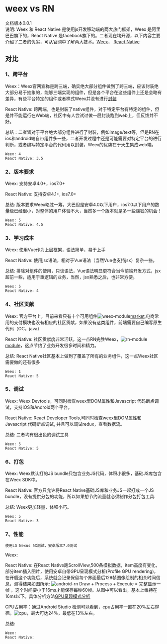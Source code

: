 # weex vs RN

文档版本0.0.1<br>
说明: Weex 和 React Native 是使用js开发移动端的两大热门框架，Weex 是阿里巴巴旗下的，React Native 是facebook旗下的。二者现在均开源，以下内容主要介绍了二者的优劣，可从官网中了解两大技术。[Weex](http://weex.apache.org/cn/guide/)， [React Native](https://facebook.github.io/react-native/docs/getting-started.html)
## 对比
### 1、跨平台
Weex：Weex官网宣称是跨三端，确实绝大部分组件做到了跨三端，应该封装绝大部分易于抽象的，能够三端实现的组件，但是各个平台在这些组件上还是会略有差异，有些平台特定的组件或者样式Weex并没有进行[封装](http://weex.apache.org/cn/references/web-standards.html)

React Native: 跨两端，也是封装了native组件，对于特定平台有特定的组件，但是并不能运行在Web端，社区中有人尝试过做一层封装跑到web上，但反馈并不好。

总结：二者皆对于平台绝大部分组件进行了封装，例如image/text等，但是RN在ios和android端自带组件多一些，二者开发过程中还是可能需要对特定平台的进行判断，或者编写特定平台的代码用以封装，Weex的优势在于天生集成web端。

```
Weex: 4
React Native: 3.5

```
### 2、版本要求
Weex: 支持安卓4.0+，ios7.0+

React Native: 支持安卓4.1+, ios7.0+

总结: 版本要求Weex略胜一筹，大巴但是安卓4.0以下用户，ios7.0以下用户的数量级已经很小，对整体的用户体验不大，当然多一个版本就是多一些赚钱的机会！

```
Weex: 5
React Native: 4.5

```
### 3、学习成本
Weex: 使用Vue作为上层框架，语法简单，易于上手

React Native: 使用jsx语法，相对于Vue语法（当然Vue也支持jsx）复杂一些。

总结: 排除对组件的使用，只谈语法，Vue语法明显更符合当今前端开发方式，jsx超前一些，适用于重逻辑的业务，当然，jsx熟悉之后，也非常方便。

```
Weex: 5
React Native: 4

```

### 4、社区贡献

Weex: 官方平台上，目前来看只有十个可用组件![weex-module](weex-module.png)[market](https://market.dotwe.org/ext/list.htm#15),电商常用的支付模块也没有相应的社区贡献，如果没有这类组件，前端需要自己编写原生代码（OC，java）

React Native: 社区贡献度非常活跃，这一点RN完胜Weex，![rn-module](rn-module.png)[module](https://js.coach/react-native)，这点节约了业务开发很多时间和精力。

总结: React Native社区基本上做到了覆盖了所有的业务组件，这一点Weex社区需要做的还有很多

```
Weex: 1
React Native: 5

```

### 5、调试

Weex: Weex Devtools，可同时检查weex里DOM属性和Javascript 代码断点调试，支持IOS和Android两个平台。

React Native: React Developer Tools,可同时检查weex里DOM属性和Javascript 代码断点调试, 并且可以调试redux，查看数据流。

总结: 二者均有很出色的调试工具

```
Weex: 5
React Native: 5

```
### 6、打包

Weex: Weex默认打的JS bundle只包含业务JS代码，体积小很多，基础JS库包含在Weex SDK中。

React Native: 官方只允许将React Native基础JS库和业务JS一起打成一个JS bundle，没有提供分包的功能，所以如果想节约流量就必须制作分包打包工具.

总结: Weex更加轻量，体积小巧。

```
Weex: 5
React Native: 3

```
### 7、性能

```
使用LG Nexus 5X测试，安卓版本7.0测试
```

Weex: 

React Native: 在React Native跑ScrollView,500条模拟数据，item高度有变化，部分item插入图片，使用安卓自带GPU呈现模式分析(Profile GPU rendering)，在开启这个功能后，系统就会记录保留每个界面最后128帧图像绘制的相关时间信息，测得结果如图所示:
![android-rn](android-rn-fps.png)
Draw + Process + Execute = 完整显示一帧 ，这个时间要小于16ms才能保存每秒60帧。从图中可以看出，基本上维持在16ms以下。具体分析方法[GPU呈现模式分析](http://www.cnblogs.com/myzh/archive/2013/03/17/2965225.html)

CPU占用率：通过Android Studio 检测可以看到，cpu占用率一直在20%左右徘徊。![cpu](android-rn-cpu.png)，最大可达24%，最低在13%左右。

总结: 

```
Weex: 
React Native: 

```




